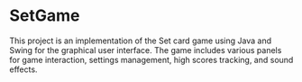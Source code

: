 # SetGame
This project is an implementation of the Set card game using Java and Swing for the graphical user interface. The game includes various panels for game interaction, settings management, high scores tracking, and sound effects.

